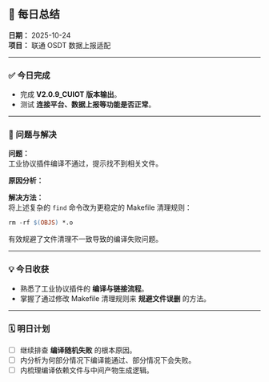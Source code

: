 ## 📆 每日总结

**日期：** 2025-10-24  
**项目：** 联通 OSDT 数据上报适配  

---

### ✅ 今日完成
- 完成 **V2.0.9_CUIOT 版本输出**。  
- 测试 **连接平台、数据上报等功能是否正常**。  

---

### 🧩 问题与解决
**问题：**  
工业协议插件编译不通过，提示找不到相关文件。  

**原因分析：**  


**解决方法：**  
将上述复杂的 `find` 命令改为更稳定的 Makefile 清理规则：
```makefile
rm -rf $(OBJS) *.o
```
有效规避了文件清理不一致导致的编译失败问题。

---

### 💡 今日收获
- 熟悉了工业协议插件的 **编译与链接流程**。  
- 掌握了通过修改 Makefile 清理规则来 **规避文件误删** 的方法。  

---

### 🗓️ 明日计划
- [ ] 继续排查 **编译随机失败** 的根本原因。  
- [ ] 内分析为何部分情况下编译能通过、部分情况下会失败。  
- [ ] 内梳理编译依赖文件与中间产物生成逻辑。
